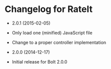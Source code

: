 # Changelog for RateIt

* 2.0.1 (2015-02-05)

 * Only load one (minified) JavaScript file
 * Change to a proper controller implementation

* 2.0.0 (2014-12-17)

 * Initial release for Bolt 2.0.0
